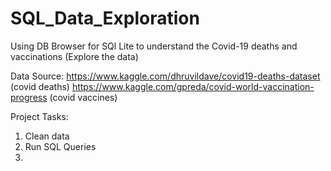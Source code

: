 # SQL_Data_Exploration
Using DB Browser for SQl Lite to understand the Covid-19 deaths and vaccinations (Explore the data)


Data Source: https://www.kaggle.com/dhruvildave/covid19-deaths-dataset  (covid deaths)
             https://www.kaggle.com/gpreda/covid-world-vaccination-progress (covid vaccines)

Project Tasks: 
1. Clean data 
2. Run SQL Queries 
3. 
